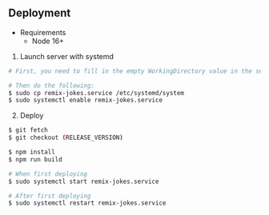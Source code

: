 ## Deployment

* Requirements
  * Node 16+

1. Launch server with systemd

``` bash
# First, you need to fill in the empty WorkingDirectory value in the service file.

# Then do the following:
$ sudo cp remix-jokes.service /etc/systemd/system
$ sudo systemctl enable remix-jokes.service
```

2. Deploy

``` bash
$ git fetch
$ git checkout (RELEASE_VERSION)

$ npm install
$ npm run build

# When first deploying
$ sudo systemctl start remix-jokes.service

# After first deploying
$ sudo systemctl restart remix-jokes.service
```
